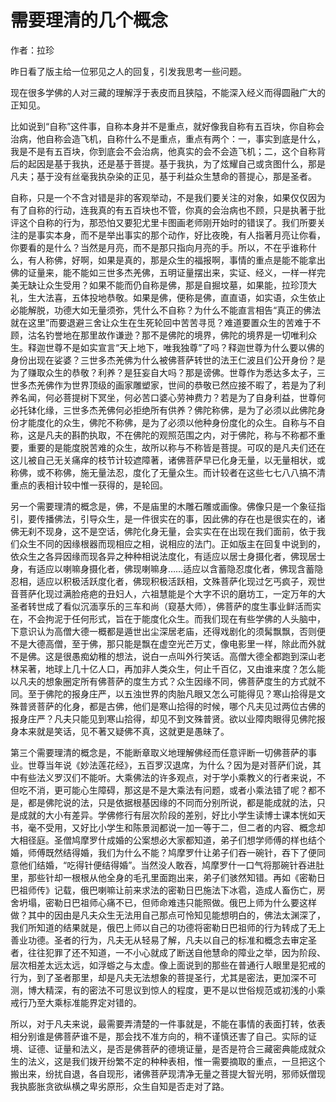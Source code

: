 # 需要理清的几个概念

作者：拉珍

昨日看了版主给一位邪见之人的回复，引发我思考一些问题。

现在很多学佛的人对三藏的理解浮于表皮而且狭隘，不能深入经义而得圆融广大的正知见。

比如说到“自称”这件事，自称本身并不是重点，就好像我自称有五百块，你自称会治病，他自称会造飞机，自称什么不是重点，重点有两个：一，事实到底是什么，我是不是有五百块，你到底会不会治病，他真实的会不会造飞机；二，这个自称背后的起因是基于我执，还是基于菩提。基于我执，为了炫耀自己或贪图什么，那是凡夫；基于没有丝毫我执杂染的正见，基于利益众生慧命的菩提心，那是圣者。

自称，只是一个不含对错是非的客观举动，不是我们要关注的对象，如果仅仅因为有了自称的行动，连我真的有五百块也不管，你真的会治病也不顾，只是执著于批评这个自称的行为，那恐怕又要犯尤里卡图画老师刚开始时的错误了。我们所要关注的是事实本身，而不是举出事实的那个动作，好比夜晚，有人指著月亮让你看，你要看的是什么？当然是月亮，而不是那只指向月亮的手。所以，不在乎谁称什么，有人称佛，好啊，如果是真的，那是众生的福报啊，事情的重点是能不能拿出佛的证量来，能不能如三世多杰羌佛，五明证量摆出来，实证、经义，一样一样完美无缺让众生受用？如果不能而仍自称是佛，那是自掘坟墓，如果能，拉珍顶大礼，生大法喜，五体投地恭敬。如果是佛，便称是佛，直直语，如实语，众生依止必能解脱，功德大如无量须弥，凭什么不自称？为什么不能直言相告“真正的佛法就在这里”而要退避三舍让众生在生死轮回中苦苦寻觅？难道要置众生的苦难于不顾，沽名钓誉地在那里故作谦逊？那不是佛陀的境界，佛陀的境界是一切唯利众生。释迦世尊不是如实宣言“天上地下，唯我独尊”了吗？释迦世尊为什么要以佛的身份出现在娑婆？三世多杰羌佛为什么被佛菩萨转世的法王仁波且们公开身份？是为了赚取众生的恭敬？利养？是狂妄自大吗？那是谤佛。世尊作为悉达多太子，三世多杰羌佛作为世界顶级的画家雕塑家，世间的恭敬已然应接不暇了，若是为了利养名闻，何必菩提树下冥坐，何必苦口婆心劳神费力？若是为了自身利益，世尊何必托钵化缘，三世多杰羌佛何必拒绝所有供养？佛陀称佛，是为了必须以此佛陀身份才能度化的众生，佛陀不称佛，是为了必须以他种身份度化的众生。自称与不自称，这是凡夫的斟酌执取，不在佛陀的观照范围之内，对于佛陀，称与不称都不重要，重要的是能度脱苦难的众生，故所以称与不称皆是菩提。可叹的是凡夫们还在这儿被自己无关痛痒的枝节计较遮障著，诸佛菩萨早已化身无量，以无量相状，或称佛，或不称佛，施无量法忍，度化了无量众生。而计较者在这些七七八八搞不清重点的表相计较中惟一获得的，是轮回。

另一个需要理清的概念是，佛，不是庙里的木雕石雕或画像。佛像只是一个象征指引，要传播佛法，引导众生，是一件很实在的事，因此佛的存在也是很实在的，诸佛无刹不现身，这不是空话，佛陀化身无量，会实实在在出现在我们面前，依于我们众生不同的因缘根器而现相应之相，说相应的法门。正如版主在回复中说到的，依众生之各异因缘而现各异之种种相说法度化，有适应以居士身摄化者，佛现居士身，有适应以喇嘛身摄化者，佛现喇嘛身……适应以含蓄隐忍度化者，佛现含蓄隐忍相，适应以积极活跃度化者，佛现积极活跃相，文殊菩萨化现过乞丐疯子，观世音菩萨化现过满脸疮疤的丑妇人，六祖慧能是个大字不识的磨坊工，一定万年的大圣者转世成了看似沉湎享乐的三车和尚（窥基大师），佛菩萨的度生事业鲜活而实在，不会拘泥于任何形式，旨在于能度化众生。而我们现在有些学佛的人头脑中，下意识认为高僧大德一概都是遁世出尘深居老庙，还得戏剧化的须髯飘飘，否则便不是大德高僧，至于佛，那只能是飘在虚空光芒万丈，像电影里一样，除此而外就不是佛。这是很愚痴幼稚的想法，说白一点叫外行笑话。高僧大德全都跑到深山老林呆著，地球上几十亿人口，再加非人类众生，何止千百亿，又由谁来度？怎么能以凡夫的想象圈定所有佛菩萨的度生方式？众生因缘不同，佛菩萨度生的方式就不同。至于佛陀的报身庄严，以五浊世界的肉胎凡眼又怎么可能得见？寒山拾得是文殊普贤菩萨的化身，都是古佛，他们是寒山拾得的时候，哪个凡夫见过两位古佛的报身庄严？凡夫只能见到寒山拾得，却见不到文殊普贤。欲以业障肉眼得见佛陀报身本来就是笑话，见不著又疑佛不真，这就更是愚昧了。

第三个需要理清的概念是，不能断章取义地理解佛经而任意评断一切佛菩萨的事业。世尊当年说《妙法莲花经》，五百罗汉退席，为什么？因为是对菩萨们说，其中有些法义罗汉们不能听。大乘佛法的许多观点，对于学小乘教义的行者来说，不但吃不消，更可能心生障碍，那这是不是大乘法有问题，或者小乘法错了呢？都不是，都是佛陀说的法，只是依据根基因缘的不同而分别所说，都是能成就的法，只是成就的大小有差异。学佛修行有层次阶段的差别，好比小学生读博士课本恍如天书，毫不受用，又好比小学生和陈景润都说一加一等于二，但二者的内容、概念却大相径庭。圣僧鸠摩罗什成婚的公案想必大家都知道，弟子们想学师傅的样也结个婚，师傅既然结得婚，我们为什么不能？鸠摩罗什让弟子们吞一碗针，吞下了便同意他们结婚，“吃得针便结得婚”。当然没人敢吞，鸠摩罗什一口气将那碗针吞进肚里，那些针却一根根从他全身的毛孔里面跑出来，弟子们骇然知错。再如《密勒日巴祖师传》记载，俄巴喇嘛让前来求法的密勒日巴施法下冰雹，造成人畜伤亡，房舍坍塌，密勒日巴祖师心痛不已，但师命难违只能照做。俄巴上师为什么要这样做？其中的因由是凡夫众生无法用自己那点可怜知见能想明白的，佛法太渊深了，我们所知道的结果就是，俄巴上师以自己的功德将密勒日巴祖师的行为转成了无上善业功德。圣者的行为，凡夫无从轻易了解，凡夫以自己的标准和概念去审定圣者，往往犯罪了还不知道，一不小心就成了断送自他慧命的障业之举，因为阶段、层次相差太远太远，如浮蝣之与太虚。像上面说到的那些在普通行人眼里是犯戒的行为，到了圣者那里，却是凡夫无法想象的菩提圣行，尤其是密法，更加深不可测，博大精深，有的密法不可思议到惊人的程度，更不是以世俗规范或初浅的小乘戒行乃至大乘标准能界定对错的。

所以，对于凡夫来说，最需要弄清楚的一件事就是，不能在事情的表面打转，依表相分别谁是佛菩萨谁不是，那会找不准方向的，稍不谨慎还害了自己。实际的证境、证德、证量和法义，是否是佛菩萨的德境证量，是否是符合三藏密典能成就众生的法义，这是我们拨开纷繁不定的种种表相，惟一需要摘取的重点，一旦把这个搬出来，纷扰自退，各自现形，诸佛菩萨现清净无量之菩提大智光明，邪师妖僧现我执膨胀贪欲纵横之卑劣原形，众生自知是否走对了路。